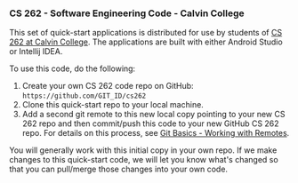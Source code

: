 ### CS 262 - Software Engineering Code - Calvin College

This set of quick-start applications is distributed for use by students
of [CS 262 at Calvin College](https://cs.calvin.edu/courses/cs/262).
The applications are built with either Android Studio or Intellij IDEA.

To use this code, do the following:
1. Create your own CS 262 code repo on GitHub:
```https://github.com/GIT_ID/cs262```
2. Clone this quick-start repo to your local machine.
3. Add a second git remote to this new local copy pointing to your new
CS 262 repo and then commit/push this code to your new GitHub CS 262
repo. For details on this process, see
[Git Basics - Working with Remotes](https://git-scm.com/book/en/v2/Git-Basics-Working-with-Remotes).

You will generally work with this initial copy in your own repo.
If we make changes to this quick-start code, we will let you know what's
changed so that you can pull/merge those changes into your own code.
